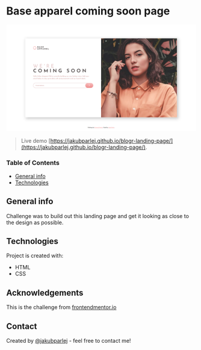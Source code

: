 # Base apparel coming soon page

![Design preview](./base-apparel-preview.png)

> Live demo [https://jakubparlej.github.io/blogr-landing-page/](https://jakubparlej.github.io/blogr-landing-page/).

### Table of Contents

- [General info](#general-info)
- [Technologies](#technologies)

## General info

Challenge was to build out this landing page and get it looking as close to the design as possible.

## Technologies

Project is created with:

- HTML
- CSS

## Acknowledgements

This is the challenge from [frontendmentor.io](https://www.frontendmentor.io/solutions/base-apparel-coming-soon-page-using-html-and-css-2StLF-Ji1)

## Contact

Created by [@jakubparlej](https://jprojects.pl) - feel free to contact me!
